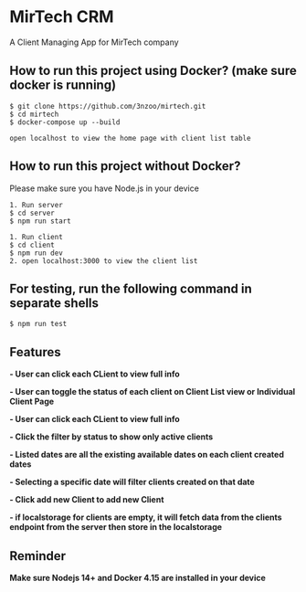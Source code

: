 # MirTech CRM

A Client Managing App for MirTech company

## How to run this project using Docker? (make sure docker is running)

```shell
$ git clone https://github.com/3nzoo/mirtech.git
$ cd mirtech
$ docker-compose up --build

open localhost to view the home page with client list table
```

## How to run this project without Docker?

Please make sure you have Node.js in your device

```shell
1. Run server
$ cd server
$ npm run start
```

```shell
1. Run client
$ cd client
$ npm run dev
2. open localhost:3000 to view the client list
```

## For testing, run the following command in separate shells

```shell
$ npm run test
```

## Features

**- User can click each CLient to view full info**

**- User can toggle the status of each client on Client List view or Individual Client Page**

**- User can click each CLient to view full info**

**- Click the filter by status to show only active clients**

**- Listed dates are all the existing available dates on each client created dates**

**- Selecting a specific date will filter clients created on that date**

**- Click add new Client to add new Client**

**- if localstorage for clients are empty, it will fetch data from the clients endpoint from the server then store in the localstorage**

## Reminder

**Make sure Nodejs 14+ and Docker 4.15 are installed in your device**
